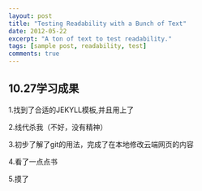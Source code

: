 ```yaml
---
layout: post
title: "Testing Readability with a Bunch of Text"
date: 2012-05-22
excerpt: "A ton of text to test readability."
tags: [sample post, readability, test]
comments: true
---
```




## 10.27学习成果

1.找到了合适的JEKYLL模板,并且用上了

2.线代杀我（不好，没有精神）

3.初步了解了git的用法，完成了在本地修改云端网页的内容

4.看了一点点书

5.摸了


